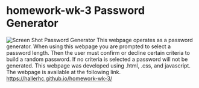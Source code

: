 # homework-wk-3 Password Generator
![Screen Shot Password Generator](https://user-images.githubusercontent.com/100663920/164951039-a2c99215-1a50-47f8-86c8-7ac6257fac1f.png)
This webpage operates as a password generator. When using this webpage you are prompted to select a password length. Then the user must confirm or decline certain criteria to build a random password. If no criteria is selected a password will not be generated. This webpage was developed using .html, .css, and javascript. The webpage is available at the following link. 
https://hallerhc.github.io/homework-wk-3/
